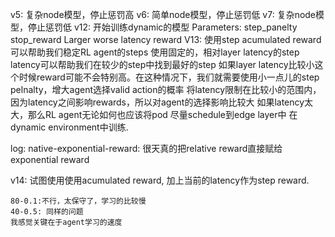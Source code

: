 v5: 复杂node模型，停止惩罚高
v6: 简单node模型，停止惩罚低
v7: 复杂node模型，停止惩罚低
v12: 开始训练dynamic的模型
    Parameters:
        step_panelty
        stop_reward
        Larger worse latency reward
V13:
使用step acumulated reward可以帮助我们稳定RL agent的steps
使用固定的，相对layer latency的step latency可以帮助我们在较少的step中找到最好的step
	如果layer latency比较小这个时候reward可能不会特别高。在这种情况下，我们就需要使用小一点儿的step pelnalty，增大agent选择valid action的概率
将latency限制在比较小的范围内，因为latency之间影响rewards，所以对agent的选择影响比较大
	如果latency太大，那么RL agent无论如何也应该将pod 尽量schedule到edge layer中
在dynamic environment中训练.

log:
    native-exponential-reward: 很天真的把relative reward直接赋给exponential reward

v14:
    试图使用使用acumulated reward, 加上当前的latency作为step reward.

    80-0.1:不行，太保守了，学习的比较慢
    40-0.5: 同样的问题
    我感觉关键在于agent学习的速度
